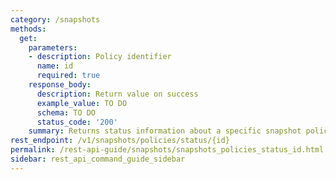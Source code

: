 ```yaml
---
category: /snapshots
methods:
  get:
    parameters:
    - description: Policy identifier
      name: id
      required: true
    response_body:
      description: Return value on success
      example_value: TO DO
      schema: TO DO
      status_code: '200'
    summary: Returns status information about a specific snapshot policy.
rest_endpoint: /v1/snapshots/policies/status/{id}
permalink: /rest-api-guide/snapshots/snapshots_policies_status_id.html
sidebar: rest_api_command_guide_sidebar
---
```

